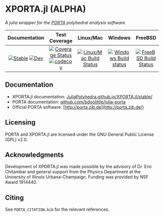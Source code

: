 # XPORTA.jl (ALPHA)

*A julia wrapper for the [PORTA](http://porta.zib.de/) polyhedral analysis software.*

| Documentation | Test Coverage | Linux/Mac | Windows | FreeBSD |
|:-------------:|:-------------:|:---------:|:-------:|:-------:|
|[![Stable](https://img.shields.io/badge/docs-stable-blue.svg)](https://JuliaPolyhedra.github.io/XPORTA.jl/stable) [![Dev](https://img.shields.io/badge/docs-dev-blue.svg)](https://JuliaPolyhedra.github.io/XPORTA.jl/dev) | [![Coverage Status](https://coveralls.io/repos/github/JuliaPolyhedra/XPORTA.jl/badge.svg?branch=master)](https://coveralls.io/github/JuliaPolyhedra/XPORTA.jl?branch=master)[![codecov](https://codecov.io/gh/JuliaPolyhedra/XPORTA.jl/branch/master/graph/badge.svg)](https://codecov.io/gh/JuliaPolyhedra/XPORTA.jl) | [![Linux/Mac Build Status](https://travis-ci.org/JuliaPolyhedra/XPORTA.jl.svg?branch=master)](https://travis-ci.org/github/JuliaPolyhedra/XPORTA.jl) | [![Windows Build status](https://ci.appveyor.com/api/projects/status/2kjsbavtulwhsamu?svg=true)](https://ci.appveyor.com/project/bdoolittle/xporta-jl) | [![FreeBSD Build Status](https://api.cirrus-ci.com/github/JuliaPolyhedra/XPORTA.jl.svg)](https://cirrus-ci.com/github/JuliaPolyhedra/XPORTA.jl) |

## Documentation

* XPORTA.jl documentation: [JuliaPolyhedra.github.io/XPORTA.jl/stable/](https://JuliaPolyhedra.github.io/XPORTA.jl/stable/)
* PORTA documentation: [github.com/bdoolittle/julia-porta](https://github.com/bdoolittle/julia-porta)
* Official PORTA software: [http://porta.zib.de](http://porta.zib.de/)

## Licensing

PORTA and XPORTA.jl are licensed under the GNU General Public License (GPL) v2.0.

## Acknowledgments

Development of XPORTA.jl was made possible by the advisory of Dr. Eric Chitambar
and general support from the Physics Department at the University of Illinois
Urbana-Champaign. Funding was provided by NSF Award 1914440.

## Citing

See `PORTA_CITATION.bib` for the relevant references.
